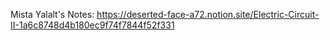 Mista Yalalt's Notes: https://deserted-face-a72.notion.site/Electric-Circuit-II-1a6c8748d4b180ec9f74f7844f52f331
